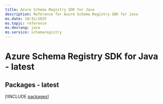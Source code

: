 ```yaml
---
title: Azure Schema Registry SDK for Java
description: Reference for Azure Schema Registry SDK for Java
ms.date: 10/31/2025
ms.topic: reference
ms.devlang: java
ms.service: schemaregistry
---
```

# Azure Schema Registry SDK for Java - latest
## Packages - latest
[!INCLUDE [packages](schema-registry-index.md)]